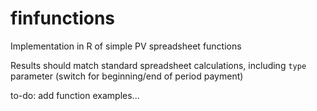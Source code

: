 # finfunctions
Implementation in R of simple PV spreadsheet functions

Results should match standard spreadsheet calculations, including `type` parameter (switch for beginning/end of period payment)

to-do: add function examples...
